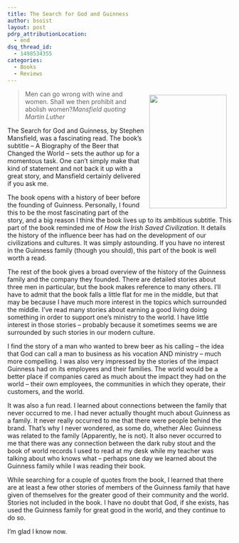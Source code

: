 ```yaml
---
title: The Search for God and Guinness
author: bsoist
layout: post
pdrp_attributionLocation:
  - end
dsq_thread_id:
  - 1498534355
categories:
  - Books
  - Reviews
---
```

<div style="float:right;padding:10px;">
  <a href="http://www.amazon.com/gp/product/B004AYDAWM/ref=as_li_ss_il?ie=UTF8&#038;camp=1789&#038;creative=390957&#038;creativeASIN=B004AYDAWM&#038;linkCode=as2&#038;tag=weifyoasme-20"><img width="174.5" height="255.5" border="0" src="http://ws-na.amazon-adsystem.com/widgets/q?_encoding=UTF8&#038;ASIN=B004AYDAWM&#038;Format=_SX500_&#038;ID=AsinImage&#038;MarketPlace=US&#038;ServiceVersion=20070822&#038;WS=1&#038;tag=weifyoasme-20" /></a><img src="http://ir-na.amazon-adsystem.com/e/ir?t=weifyoasme-20&#038;l=as2&#038;o=1&#038;a=B004AYDAWM" width="1" height="1" border="0" alt="" style="border:none !important; margin:0px !important;" />
</div>

> Men can go wrong with wine and women. Shall we then prohibit and abolish women?<cite>Mansfield quoting Martin Luther</cite>

The Search for God and Guinness, by Stephen Mansfield, was a fascinating read. The book&#8217;s subtitle &#8211; A Biography of the Beer that Changed the World &#8211; sets the author up for a momentous task. One can&#8217;t simply make that kind of statement and not back it up with a great story, and Mansfield certainly delivered if you ask me.

The book opens with a history of beer before the founding of Guinness. Personally, I found this to be the most fascinating part of the story, and a big reason I think the book lives up to its ambitious subtitle. This part of the book reminded me of *How the Irish Saved Civilization*. It details the history of the influence beer has had on the development of our civilizations and cultures. It was simply astounding. If you have no interest in the Guinness family (though you should), this part of the book is well worth a read.

The rest of the book gives a broad overview of the history of the Guinness family and the company they founded. There are detailed stories about three men in particular, but the book makes reference to many others. I&#8217;ll have to admit that the book falls a little flat for me in the middle, but that may be because I have much more interest in the topics which surrounded the middle. I&#8217;ve read many stories about earning a good living doing something in order to support one&#8217;s ministry to the world. I have little interest in those stories &#8211; probably because it sometimes seems we are surrounded by such stories in our modern culture.

I find the story of a man who wanted to brew beer as his calling &#8211; the idea that God can call a man to business as his vocation AND ministry &#8211; much more compelling. I was also very impressed by the stories of the impact Guinness had on its employees and their families. The world would be a better place if companies cared as much about the impact they had on the world &#8211; their own employees, the communities in which they operate, their customers, and the world.

It was also a fun read. I learned about connections between the family that never occurred to me. I had never actually thought much about Guinness as a family. It never really occurred to me that there were people behind the brand. That&#8217;s why I never wondered, as some do, whether Alec Guinness was related to the family (Apparently, he is not). It also never occurred to me that there was any connection between the dark ruby stout and the book of world records I used to read at my desk while my teacher was talking about who knows what &#8211; perhaps one day we learned about the Guinness family while I was reading their book.

While searching for a couple of quotes from the book, I learned that there are at least a few other stories of members of the Guinness family that have given of themselves for the greater good of their community and the world. Stories not included in the book. I have no doubt that God, if she exists, has used the Guinness family for great good in the world, and they continue to do so.

I&#8217;m glad I know now.

<div style="clear:both;">
  &nbsp;
</div>

<img style="opacity: 0;position: absolute;top:0; left:0" src="http://ws-na.amazon-adsystem.com/widgets/q?_encoding=UTF8&#038;ASIN=B004AYDAWM&#038;Format=_SX500_&#038;ID=AsinImage&#038;MarketPlace=US&#038;ServiceVersion=20070822&#038;WS=1&#038;tag=weifyoasme-20" />
